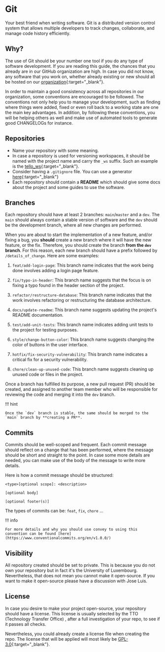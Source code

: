 # Git

Your best friend when writing software. Git is a distributed version control
system that allows multiple developers to track changes, collaborate,
and manage code history efficiently.

## Why?

The use of Git should be your number one tool if you do any type of software development.
If you are reading this guide, the chances that you already are in our GitHub organization
are high. In case you did not know, any software that you work on, whether already existing
or new should all be hosted on our [organization](https://github.com/snt-arg){:target="\_blank"}.

In order to maintain a good consistency across all repositories in our organization,
some conventions are encouraged to be followed. The conventions not only help you
to manage your development, such as finding where things were added, fixed or even
roll back to a working state are one the main key advantages. In addition, by following
these conventions, you will be helping others as well and make use of automated tools
to generate good CHANGELOGs for instance.

## Repositories

- Name your repository with some meaning.
- In case a repository is used for versioning workspaces, it should be named with the project
  name and carry the `_ws` suffix. Such an example is the [tello_ws](https://github.com/snt-arg/tello_ws){:target="\_blank"}.
- Consider having a `.gitignore` file. You can use a generator [here](https://www.toptal.com/developers/gitignore){:target="\_blank"}
- Each repository should contain a **README** which should give some docs about the project
  and some guides to use the software.

## Branches

Each repository should have at least 2 branches: `main`/`master` and a `dev`.
The `main` should always contain a stable version of software and the `dev` should
be the development branch, where all new changes are performed.

When you are about to start the implementation of a new feature, and/or fixing a bug,
you **should** create a new branch where it will have the new feature, or the fix.
Therefore, you should create the branch **from the `dev` branch**. For this reason,
each new branch should have a prefix followed by `/details_of_change`. Here are some examples:

1. `feat/add-login-page`: This branch name indicates that the work being done involves adding a login page feature.

1. `fix/typo-in-header`: This branch name suggests that the focus is on fixing a typo found in the header section of the project.

1. `refactor/restructure-database`: This branch name indicates that the work involves refactoring or restructuring the database architecture.

1. `docs/update-readme`: This branch name suggests updating the project's README documentation.

1. `test/add-unit-tests`: This branch name indicates adding unit tests to the project for testing purposes.

1. `style/change-button-color`: This branch name suggests changing the color of buttons in the user interface.

1. `hotfix/fix-security-vulnerability`: This branch name indicates a critical fix for a security vulnerability.

1. `chore/clean-up-unused-code`: This branch name suggests cleaning up unused code or files in the project.

Once a branch has fulfilled its purpose, a new pull request (PR) should be created, and
assigned to another team member who will be responsible for reviewing the code and merging it into the `dev` branch.

!!! hint

    Once the `dev` branch is stable, the same should be merged to the `main` branch by **creating a PR**.

## Commits

Commits should be well-scoped and frequent. Each commit message should reflect on a change that
has been performed, where the message should be short and straight to the point. In case some
more details are needed, you can make use of the body of the message to write more details.

Here is how a commit message should be structured:

```
<type>[optional scope]: <description>

[optional body]

[optional footer(s)]
```

The types of commits can be: `feat`, `fix`, `chore` ...

!!! info

    For more details and why you should use convey to using this convention can be found [here](https://www.conventionalcommits.org/en/v1.0.0/)

## Visibility

All repository created should be set to private. This is because you do not own your repository but in fact it's the University of Luxembourg. Nevertheless, that does not mean you cannot make it open-source. If you want to make it open-source please have a discussion with Jose Luis.

## License

In case you desire to make your project open-source, your repository should have
a license. This license is usually selected by the TTO (Technology Transfer Office) , after a full investigation
of your repo, to see if it passes all checks.

Nevertheless, you could already create a license file when creating the repo.
The license that will be applied will most likely be [GPL-3.0](https://opensource.org/license/gpl-3-0){:target="\_blank"}.

<!--TODO
### CI/CD
-->
